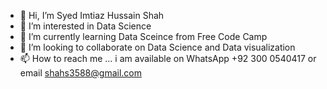 - 👋 Hi, I’m Syed Imtiaz Hussain Shah
- 👀 I’m interested in Data Science 
- 🌱 I’m currently learning Data Sceince from Free Code Camp
- 💞️ I’m looking to collaborate on Data Science and Data visualization 
- 📫 How to reach me ... i am available on WhatsApp +92 300 0540417 or email shahs3588@gmail.com

<!---
shahs3588/shahs3588 is a ✨ special ✨ repository because its `README.md` (this file) appears on your GitHub profile.
You can click the Preview link to take a look at your changes.
--->
